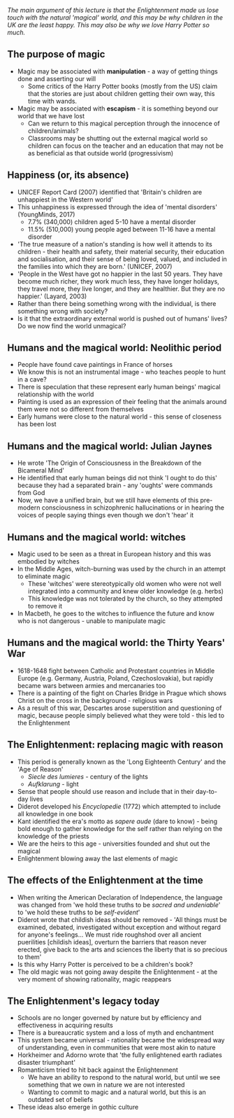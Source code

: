 *The main argument of this lecture is that the Enlightenment made us lose touch with the natural 'magical' world, and this may be why children in the UK are the least happy. This may also be why we love Harry Potter so much.*

## The purpose of magic
* Magic may be associated with **manipulation** - a way of getting things done and asserting our will
    * Some critics of the Harry Potter books (mostly from the US) claim that the stories are just about children getting their own way, this time with wands.
* Magic may be associated with **escapism** - it is something beyond our world that we have lost
    * Can we return to this magical perception through the innocence of children/animals?
    * Classrooms may be shutting out the external magical world so children can focus on the teacher and an education that may not be as beneficial as that outside world (progressivism)

## Happiness (or, its absence)
* UNICEF Report Card (2007) identified that 'Britain's children are unhappiest in the Western world'
* This unhappiness is expressed through the idea of 'mental disorders' (YoungMinds, 2017)
    * 7.7% (340,000) children aged 5-10 have a mental disorder
    * 11.5% (510,000) young people aged between 11-16 have a mental disorder
* 'The true measure of a nation's standing is how well it attends to its children - their health and safety, their material security, their education and socialisation, and their sense of being loved, valued, and included in the families into which they are born.' (UNICEF, 2007)
* 'People in the West have got no happier in the last 50 years. They have become much richer, they work much less, they have longer holidays, they travel more, they live longer, and they are healthier. But they are no happier.' (Layard, 2003)
* Rather than there being something wrong with the individual, is there something wrong with society?
* Is it that the extraordinary external world is pushed out of humans' lives? Do we now find the world unmagical?

## Humans and the magical world: Neolithic period
* People have found cave paintings in France of horses
* We know this is not an instrumental image - who teaches people to hunt in a cave?
* There is speculation that these represent early human beings' magical relationship with the world
* Painting is used as an expression of their feeling that the animals around them were not so different from themselves
* Early humans were close to the natural world - this sense of closeness has been lost

## Humans and the magical world: Julian Jaynes
* He wrote 'The Origin of Consciousness in the Breakdown of the Bicameral Mind'
* He identified that early human beings did not think 'I ought to do this' because they had a separated brain - any 'oughts' were commands from God
* Now, we have a unified brain, but we still have elements of this pre-modern consciousness in schizophrenic hallucinations or in hearing the voices of people saying things even though we don't 'hear' it

## Humans and the magical world: witches
* Magic used to be seen as a threat in European history and this was embodied by witches
* In the Middle Ages, witch-burning was used by the church in an attempt to eliminate magic
    * These 'witches' were stereotypically old women who were not well integrated into a community and knew older knowledge (e.g. herbs)
    * This knowledge was not tolerated by the church, so they attempted to remove it
* In Macbeth, he goes to the witches to influence the future and know who is not dangerous - unable to manipulate magic

## Humans and the magical world: the Thirty Years' War
* 1618-1648 fight between Catholic and Protestant countries in Middle Europe (e.g. Germany, Austria, Poland, Czechoslovakia), but rapidly became wars between armies and mercanaries too
* There is a painting of the fight on Charles Bridge in Prague which shows Christ on the cross in the background - religious wars
* As a result of this war, Descartes arose superstition and questioning of magic, because people simply believed what they were told - this led to the Enlightenment

## The Enlightenment: replacing magic with reason
* This period is generally known as the 'Long Eighteenth Century' and the 'Age of Reason'
    * *Siecle des lumieres* - century of the lights
    * *Aufklarung* - light
* Sense that people should use reason and include that in their day-to-day lives
* Diderot developed his *Encyclopedie* (1772) which attempted to include all knowledge in one book
* Kant identified the era's motto as *sapere aude* (dare to know) - being bold enough to gather knowledge for the self rather than relying on the knowledge of the priests
* We are the heirs to this age - universities founded and shut out the magical
* Enlightenment blowing away the last elements of magic

## The effects of the Enlightenment at the time
* When writing the American Declaration of Independence, the language was changed from 'we hold these truths to be *sacred and undeniable*' to 'we hold these truths to be *self-evident*'
* Diderot wrote that childish ideas should be removed - 'All things must be examined, debated, investigated without exception and without regard for anyone's feelings... We must ride roughshod over all ancient puerilities [childish ideas], overturn the barriers that reason never erected, give back to the arts and sciences the liberty that is so precious to them'
* Is this why Harry Potter is perceived to be a children's book?
* The old magic was not going away despite the Enlightenment - at the very moment of showing rationality, magic reappears

## The Enlightenment's legacy today
* Schools are no longer governed by nature but by efficiency and effectiveness in acquiring results
* There is a bureaucratic system and a loss of myth and enchantment
* This system became universal - rationality became the widespread way of understanding, even in communities that were most akin to nature
* Horkheimer and Adorno wrote that 'the fully enlightened earth radiates disaster triumphant'
* Romanticism tried to hit back against the Enlightenment
    * We have an ability to respond to the natural world, but until we see something that we own in nature we are not interested
    * Wanting to commit to magic and a natural world, but this is an outdated set of beliefs
* These ideas also emerge in gothic culture
